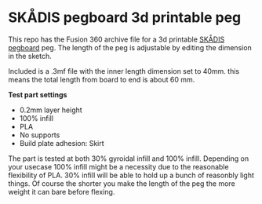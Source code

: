 # SKÅDIS pegboard 3d printable peg

This repo has the Fusion 360 archive file for a 3d printable [SKÅDIS pegboard](https://www.ikea.com/us/en/p/skadis-pegboard-white-10321618/) peg.
The length of the peg is adjustable by editing the dimension in the sketch.

Included is a .3mf file with the inner length dimension set to 40mm. this means the total length from board to end is about 60 mm. 

**Test part settings**
* 0.2mm layer height
* 100% infill
* PLA
* No supports
* Build plate adhesion: Skirt 

The part is tested at both 30% gyroidal infill and 100% infill. Depending on your usecase 100% infill might be a necessity due to the reasonable flexibility of PLA. 30% infill will be able to hold up a bunch of reasonbly light things. Of course the shorter you make the length of the peg the more weight it can bare before flexing.
